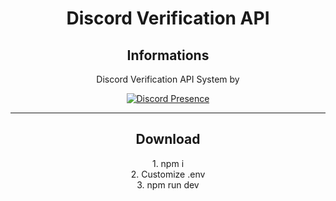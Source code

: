 <div align="center" width="50">

# Discord Verification API

## Informations

<a>Discord Verification API System by</a>

<div align="center" width="50">

[![Discord Presence](https://lanyard.cnrad.dev/api/848248238866825246)](https://discord.com/users/848248238866825246)

<hr>
<div align="center" width="50">
  
## Download

<a>1. npm i</a><br>
<a>2. Customize .env</a><br>
<a>3. npm run dev</a>
